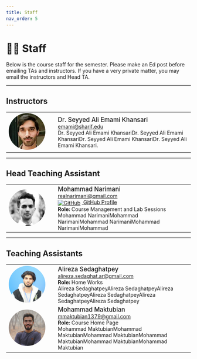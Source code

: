 ```yaml
---
title: Staff
nav_order: 5
---
```


# 🧑‍🏫 Staff

Below is the course staff for the semester. Please make an Ed post before emailing TAs and instructors. If you have a very private matter, you may email the instructors and Head TA.

---

## Instructors

<table>
  <tr>
    <td style="width:120px;">
      <img src="assets/Images/Dr.Emami.jpg" alt="Dr. Seyyed Ali Emami Khansari" width="100" style="border-radius: 50%;">
    </td>
    <td>
      <span style="font-size:1.2em; font-weight:500;">Dr. Seyyed Ali Emami Khansari</span><br>
      <a href="mailto:emami@sharif.edu">emami@sharif.edu</a><br>
      Dr. Seyyed Ali Emami KhansariDr. Seyyed Ali Emami KhansariDr. Seyyed Ali Emami KhansariDr. Seyyed Ali Emami Khansari.
    </td>
  </tr>
</table>

---


## Head Teaching Assistant

<table>
  <tr>
    <td style="width:120px;">
      <img src="assets/Images/Mr.narimani.jpg" alt="Mohammad Narimani" width="100" style="border-radius: 50%;">
    </td>
    <td>
      <span style="font-size:1.2em; font-weight:500;">Mohammad Narimani</span><br>
      <a href="mailto:realnarimani@gmail.com">realnarimani@gmail.com</a><br>
      <a href="https://github.com/mnarimani" target="_blank">
        <img src="https://cdn.jsdelivr.net/npm/simple-icons@v5/icons/github.svg" alt="GitHub" width="16" style="vertical-align: middle; margin-right: 4px;">
        GitHub Profile
      </a><br>
      <strong>Role:</strong> Course Management and Lab Sessions<br>
      Mohammad NarimaniMohammad NarimaniMohammad NarimaniMohammad NarimaniMohammad 
    </td>
  </tr>
</table>


---

## Teaching Assistants

<table>
  <tr>
    <td style="width:120px;">
      <img src="assets/Images/sedaghatpey.JPG" alt="Alireza Sedaghatpey" width="100" style="border-radius: 50%;">
    </td>
    <td>
      <span style="font-size:1.2em; font-weight:500;">Alireza Sedaghatpey</span><br>
      <a href="mailto:alireza.sedaghat.ar@gmail.com">alireza.sedaghat.ar@gmail.com</a><br>
      <strong>Role:</strong> Home Works<br>
      Alireza SedaghatpeyAlireza SedaghatpeyAlireza SedaghatpeyAlireza SedaghatpeyAlireza SedaghatpeyAlireza Sedaghatpey
    </td>
  </tr>
  <tr>
    <td style="width:120px;">
      <img src="assets/Images/maktubian.JPG" alt="Mohammad Maktubian" width="100" style="border-radius: 50%;">
    </td>
    <td>
      <span style="font-size:1.2em; font-weight:500;">Mohammad Maktubian</span><br>
      <a href="mailto:mmaktubian1379@gmail.com">mmaktubian1379@gmail.com</a><br>
      <strong>Role:</strong> Course Home Page<br>
      Mohammad MaktubianMohammad MaktubianMohammad MaktubianMohammad MaktubianMohammad MaktubianMohammad Maktubian
    </td>
  </tr>
</table>
